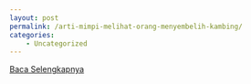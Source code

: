 ```yaml
---
layout: post
permalink: /arti-mimpi-melihat-orang-menyembelih-kambing/
categories:
    - Uncategorized
---
```


[Baca Selengkapnya](/10)